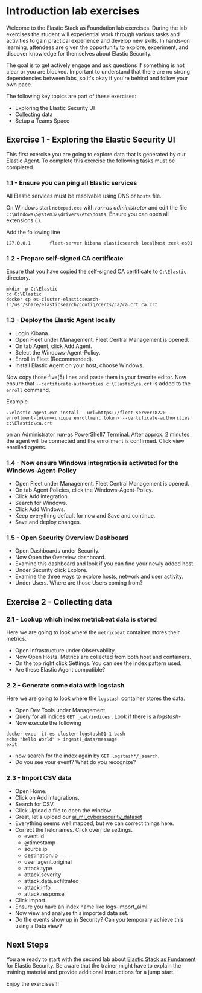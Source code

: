 # Introduction lab exercises

Welcome to the Elastic Stack as Foundation lab exercises. During the lab exercises the student will experiential work through various tasks and activities to gain practical experience and develop new skills. In hands-on learning, attendees are given the opportunity to explore, experiment, and discover knowledge for themselves about Elastic Security.

The goal is to get actively engage and ask questions if something is not clear or you are blocked. Important to understand that there are no strong dependencies between labs, so it's okay if you're behind and follow your own pace.

The following key topics are part of these exercises:

- Exploring the Elastic Security UI
- Collecting data
- Setup a Teams Space

## Exercise 1 - Exploring the Elastic Security UI

This first exercise you are going to explore data that is generated by our Elastic Agent. To complete this exercise the following tasks must be completed.

### 1.1 - Ensure you can ping all Elastic services

All Elastic services must be resolvable using DNS or `hosts` file.

On Windows start `notepad.exe` with *run-as administrator* and edit the file `C:\Windows\System32\drivers\etc\hosts`.
Ensure you can open all extensions (*.*).

Add the following line

```
127.0.0.1       fleet-server kibana elasticsearch localhost zeek es01
```

### 1.2 - Prepare self-signed CA certificate

Ensure that you have copied the self-signed CA certificate to `C:\Elastic` directory.

```
mkdir -p C:\Elastic
cd C:\Elastic
docker cp es-cluster-elasticsearch-1:/usr/share/elasticsearch/config/certs/ca/ca.crt ca.crt
```

### 1.3 - Deploy the Elastic Agent locally

- Login Kibana.
- Open Fleet under Management. Fleet Central Management is opened.
- On tab Agent, click Add Agent.
- Select the Windows-Agent-Policy.
- Enroll in Fleet (Recommended).
- Install Elastic Agent on your host, choose Windows.

Now copy those five(5) lines and paste them in your favorite editor. Now ensure that `--certificate-authorities c:\Elastic\ca.crt` is added to the `enroll` command.

Example
```
.\elastic-agent.exe install --url=https://fleet-server:8220 --enrollment-token=<unique enrollment token> --certificate-authorities c:\Elastic\ca.crt
```

on an Administrator run-as PowerShell7 Terminal. After approx. 2 minutes the agent will be connected and the enrollment is confirmed. Click view enrolled agents.

### 1.4 - Now ensure Windows integration is activated for the Windows-Agent-Policy

- Open Fleet under Management. Fleet Central Management is opened. 
- On tab Agent Policies, click the Windows-Agent-Policy.
- Click Add integration.
- Search for Windows.
- Click Add Windows.
- Keep everything default for now and Save and continue.
- Save and deploy changes.

### 1.5 - Open Security Overview Dashboard

- Open Dashboards under Security.
- Now Open the Overview dashboard.
- Examine this dashboard and look if you can find your newly added host.
- Under Security click Explore.
- Examine the three ways to explore hosts, network and user activity.
- Under Users. Where are those Users coming from?

## Exercise 2 - Collecting data

### 2.1 - Lookup which index metricbeat data is stored

Here we are going to look where the `metricbeat` container stores their metrics.

- Open Infrastructure under Observability.
- Now Open Hosts. Metrics are collected from both host and containers.
- On the top right click Settings. You can see the index pattern used.
- Are these Elastic Agent compatible?

### 2.2 - Generate some data with logstash

Here we are going to look where the `logstash` container stores the data.

- Open Dev Tools under Management.
- Query for all indices `GET _cat/indices` . Look if there is a *logstash-*
- Now execute the following

```
docker exec -it es-cluster-logstash01-1 bash
echo "hello World" > ingest)_data/message
exit
```
- now search for the index again by `GET logstash*/_search`.
- Do you see your event? What do you recognize?

### 2.3 - Import CSV data
- Open Home.
- Click on Add integrations.
- Search for CSV.
- Click Upload a file to open the window.
- Great, let's upload our [ai_ml_cybersecurity_dataset](./content/ai_ml_cybersecurity_dataset.csv)
- Everything seems well mapped, but we can correct things here.
- Correct the fieldnames. Click override settings.
    - event.id
    - @timestamp
    - source.ip
    - destination.ip
    - user_agent.original
    - attack.type
    - attack.severity
    - attack.data.exfiltrated
    - attack.info
    - attack.response
- Click import.
- Ensure you have an index name like logs-import_aiml.
- Now view and analyse this imported data set. 
- Do the events show up in Security? Can you temporary achieve this using a Data view?


## Next Steps

You are ready to start with the second lab about [Elastic Stack as Fundament](../02-stackfoundation/README.md) for Elastic Security. Be aware that the trainer might have to explain the training material and provide additional instructions for a jump start.

Enjoy the exercises!!!
